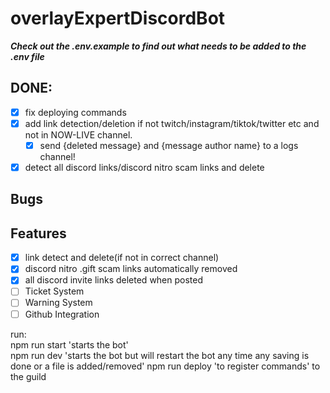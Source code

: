# overlayExpertDiscordBot
  **_Check out the .env.example to find out what needs to be added to the .env file_**

## DONE:
* [x] fix deploying commands
* [x] add link detection/deletion if not twitch/instagram/tiktok/twitter etc and not in NOW-LIVE channel.
   * [x] send {deleted message} and {message author name} to a logs channel!
* [x] detect all discord links/discord nitro scam links and delete

## Bugs


## Features
* [x] link detect and delete(if not in correct channel)
* [x] discord nitro .gift scam links automatically removed
* [x] all discord invite links deleted when posted
* [ ] Ticket System
* [ ] Warning System
* [ ] Github Integration

run:<br>
npm run start 'starts the bot'<br>
npm run dev 'starts the bot but will restart the bot any time any saving is done or a file is added/removed'
npm run deploy 'to register commands' to the guild<br>